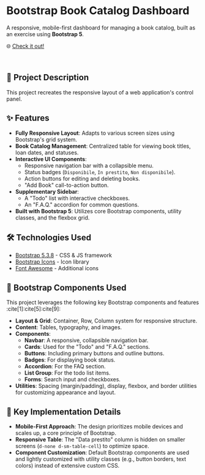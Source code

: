 # Bootstrap Book Catalog Dashboard

A responsive, mobile-first dashboard for managing a book catalog, built as an exercise using **Bootstrap 5**.

🌐 [Check it out!](https://michecosa.github.io/html-css-bootstrap-dashboard/)

<br>

## 📖 Project Description

This project recreates the responsive layout of a web application's control panel. 

## ✨ Features

- **Fully Responsive Layout**: Adapts to various screen sizes using Bootstrap's grid system.
- **Book Catalog Management**: Centralized table for viewing book titles, loan dates, and statuses.
- **Interactive UI Components**:
  - Responsive navigation bar with a collapsible menu.
  - Status badges (`Disponibile`, `In prestito`, `Non disponibile`).
  - Action buttons for editing and deleting books.
  - "Add Book" call-to-action button.
- **Supplementary Sidebar**:
  - A "Todo" list with interactive checkboxes.
  - An "F.A.Q." accordion for common questions.
- **Built with Bootstrap 5**: Utilizes core Bootstrap components, utility classes, and the flexbox grid.

## 🛠️ Technologies Used

- [Bootstrap 5.3.8](https://getbootstrap.com/docs/5.3/getting-started/introduction/) - CSS & JS framework
- [Bootstrap Icons](https://icons.getbootstrap.com/) - Icon library
- [Font Awesome](https://fontawesome.com/) - Additional icons


## 🧩 Bootstrap Components Used

This project leverages the following key Bootstrap components and features :cite[1]:cite[5]:cite[9]:

- **Layout & Grid**: Container, Row, Column system for responsive structure.
- **Content**: Tables, typography, and images.
- **Components**:
  - **Navbar**: A responsive, collapsible navigation bar.
  - **Cards**: Used for the "Todo" and "F.A.Q." sections.
  - **Buttons**: Including primary buttons and outline buttons.
  - **Badges**: For displaying book status.
  - **Accordion**: For the FAQ section.
  - **List Group**: For the todo list items.
  - **Forms**: Search input and checkboxes.
- **Utilities**: Spacing (margin/padding), display, flexbox, and border utilities for customizing appearance and layout.

## 🎯 Key Implementation Details

- **Mobile-First Approach**: The design prioritizes mobile devices and scales up, a core principle of Bootstrap.
- **Responsive Table**: The "Data prestito" column is hidden on smaller screens (`d-none d-sm-table-cell`) to optimize space.
- **Component Customization**: Default Bootstrap components are used and lightly customized with utility classes (e.g., button borders, text colors) instead of extensive custom CSS.
